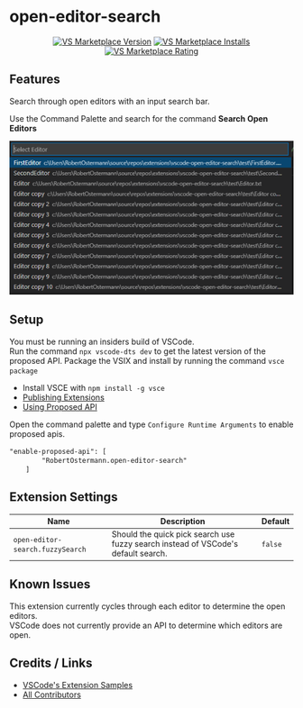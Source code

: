 # open-editor-search

<p align="center">
  <a href="https://marketplace.visualstudio.com/items?itemName=RobertOstermann.open-editor-search"><img src="https://vsmarketplacebadge.apphb.com/version-short/RobertOstermann.open-editor-search.svg" alt="VS Marketplace Version"></a>
  <a href="https://marketplace.visualstudio.com/items?itemName=RobertOstermann.open-editor-search"><img src="https://vsmarketplacebadge.apphb.com/installs-short/RobertOstermann.open-editor-search.svg" alt="VS Marketplace Installs"></a>
  <a href="https://marketplace.visualstudio.com/items?itemName=RobertOstermann.open-editor-search"><img src="https://vsmarketplacebadge.apphb.com/rating-short/RobertOstermann.open-editor-search.svg" alt="VS Marketplace Rating"></a>
</p>

## Features

Search through open editors with an input search bar.

Use the Command Palette and search for the command **Search Open Editors**

![open-editor-search](images/search.png)

## Setup

You must be running an insiders build of VSCode.  
Run the command `npx vscode-dts dev` to get the latest version of the proposed API.
Package the VSIX and install by running the command `vsce package`

- Install VSCE with `npm install -g vsce`
- [Publishing Extensions](https://code.visualstudio.com/api/working-with-extensions/publishing-extension)
- [Using Proposed API](https://code.visualstudio.com/api/advanced-topics/using-proposed-api)

Open the command palette and type `Configure Runtime Arguments` to enable proposed apis.

```
"enable-proposed-api": [
		"RobertOstermann.open-editor-search"
	]
```

## Extension Settings

| Name                             | Description                                                                       | Default |
| -------------------------------- | --------------------------------------------------------------------------------- | ------- |
| `open-editor-search.fuzzySearch` | Should the quick pick search use fuzzy search instead of VSCode's default search. | `false` |

## Known Issues

This extension currently cycles through each editor to determine the open editors.  
VSCode does not currently provide an API to determine which editors are open.

## Credits / Links

- [VSCode's Extension Samples](https://github.com/microsoft/vscode-extension-samples/tree/master/decorator-sample)
- [All Contributors](../../contributors)

